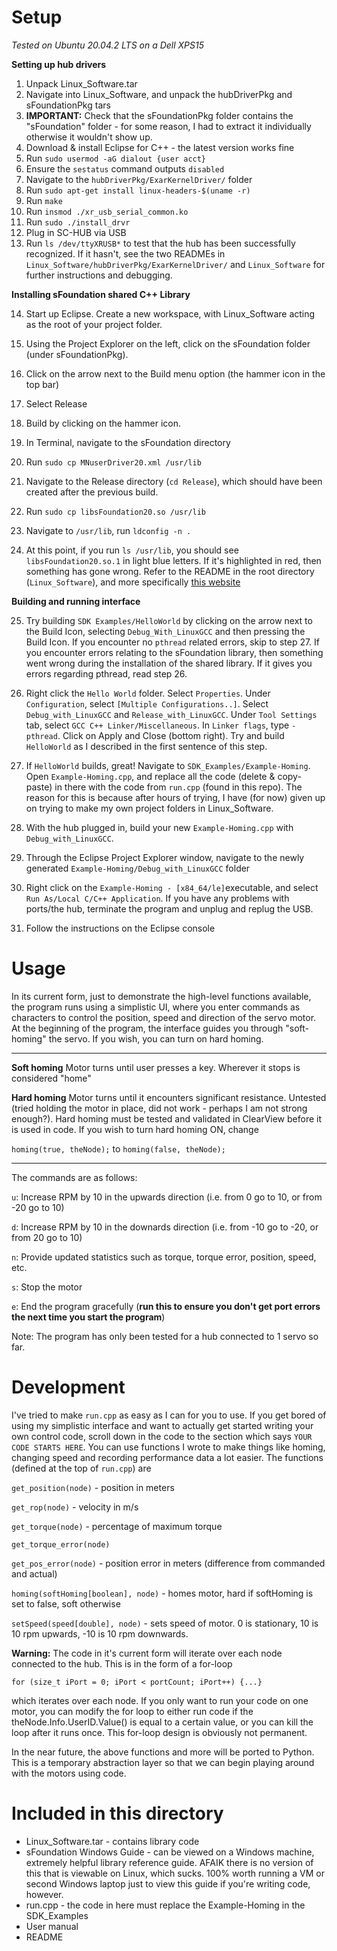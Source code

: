 
# Setup
*Tested on Ubuntu 20.04.2 LTS on a Dell XPS15*

**Setting up hub drivers**
1. Unpack Linux_Software.tar
2. Navigate into Linux_Software, and unpack the hubDriverPkg and sFoundationPkg tars
3. **IMPORTANT:** Check that the sFoundationPkg folder contains the "sFoundation" folder - for some reason, I had to extract it individually otherwise it wouldn't show up.
4. Download & install Eclipse for C++ - the latest version works fine
5. Run `sudo usermod -aG dialout {user acct}`
6. Ensure the `sestatus` command outputs `disabled`
7. Navigate to the `hubDriverPkg/ExarKernelDriver/` folder
8. Run `sudo apt-get install linux-headers-$(uname -r)`
9. Run `make`
10. Run `insmod ./xr_usb_serial_common.ko` 
11. Run `sudo ./install_drvr` 
12. Plug in SC-HUB via USB
13. Run `ls /dev/ttyXRUSB*` to test that the hub has been successfully recognized. If it hasn't, see the two READMEs in `Linux_Software/hubDriverPkg/ExarKernelDriver/` and `Linux_Software` for further instructions and debugging.

**Installing sFoundation shared C++ Library**

14. Start up Eclipse. Create a new workspace, with Linux_Software acting as the root of your project folder.

15. Using the Project Explorer on the left, click on the sFoundation folder (under sFoundationPkg).

16. Click on the arrow next to the Build menu option (the hammer icon in the top bar)

17. Select Release

18. Build by clicking on the hammer icon.

19. In Terminal, navigate to the sFoundation directory

20. Run `sudo cp MNuserDriver20.xml /usr/lib`

21. Navigate to the Release directory (`cd Release`), which should have been created after the previous build.

22. Run `sudo cp libsFoundation20.so /usr/lib`

23. Navigate to `/usr/lib`, run `ldconfig -n .`

24. At this point, if you run `ls /usr/lib`, you should see `libsFoundation20.so.1` in light blue letters. If it's highlighted in red, then something has gone wrong. Refer to the README in the root directory (`Linux_Software`), and more specifically [this website](https://tldp.org/HOWTO/Program-Library-HOWTO/shared-libraries.html)

**Building and running interface**

25. Try building `SDK Examples/HelloWorld` by clicking on the arrow next to the Build Icon, selecting `Debug_With_LinuxGCC` and then pressing the Build Icon. If you encounter no `pthread` related errors, skip to step 27. If you encounter errors relating to the sFoundation library, then something went wrong during the installation of the shared library. If it gives you errors regarding pthread, read step 26.

26. Right click the `Hello World` folder. Select `Properties`. Under `Configuration`, select `[Multiple Configurations..]`.  Select `Debug_with_LinuxGCC` and `Release_with_LinuxGCC`. Under `Tool Settings` tab, select `GCC C++ Linker/Miscellaneous`. In `Linker flags`, type `-pthread`. Click on Apply and Close (bottom right). Try and build `HelloWorld` as I described in the first sentence of this step.

27. If `HelloWorld` builds, great! Navigate to `SDK_Examples/Example-Homing`. Open `Example-Homing.cpp`, and replace all the code (delete & copy-paste) in there with the code from `run.cpp` (found in this repo). The reason for this is because after hours of trying, I have (for now) given up on trying to make my own project folders in Linux_Software.

28. With the hub plugged in, build your new `Example-Homing.cpp` with `Debug_with_LinuxGCC`. 

29. Through the Eclipse Project Explorer window, navigate to the newly generated `Example-Homing/Debug_with_LinuxGCC` folder

30. Right click on the `Example-Homing - [x84_64/le]`executable, and select `Run As/Local C/C++ Application`. If you have any problems with ports/the hub, terminate the program and unplug and replug the USB.

31. Follow the instructions on the Eclipse console


# Usage
In its current form, just to demonstrate the high-level functions available, the program runs using a simplistic UI, where you enter commands as characters to control the position, speed and direction of the servo motor. At the beginning of the program, the interface guides you through "soft-homing" the servo. If you wish, you can turn on hard homing.

---------
**Soft homing**
Motor turns until user presses a key. Wherever it stops is considered "home"

**Hard homing**
Motor turns until it encounters significant resistance. Untested (tried holding the motor in place, did not work - perhaps I am not strong enough?). Hard homing must be tested and validated in ClearView before it is used in code. If you wish to turn hard homing ON, change 

`homing(true, theNode);` 
to
`homing(false, theNode);`

----

The commands are as follows:

`u`: Increase RPM by 10 in the upwards direction (i.e. from 0 go to 10, or from -20 go to 10)

`d`: Increase RPM by 10 in the downards direction (i.e. from -10 go to -20, or from 20 go to 10)

`n`: Provide updated statistics such as torque, torque error, position, speed, etc.

`s`: Stop the motor

`e`: End the program gracefully (**run this to ensure you don't get port errors the next time you start the program**)

Note: The program has only been tested for a hub connected to 1 servo so far.



# Development
I've tried to make `run.cpp` as easy as I can for you to use. If you get bored of using my simplistic interface and want to actually get started writing your own control code, scroll down in the code to the section which says `YOUR CODE STARTS HERE`. You can use functions I wrote to make things like homing, changing speed and recording performance data a lot easier. The functions (defined at the top of `run.cpp`) are

`get_position(node)` - position in meters

`get_rop(node)` - velocity in m/s

`get_torque(node)` - percentage of maximum torque

`get_torque_error(node)`

`get_pos_error(node)` - position error in meters (difference from commanded and actual)

`homing(softHoming[boolean], node)` - homes motor, hard if softHoming is set to false, soft otherwise 

`setSpeed(speed[double], node)` - sets speed of motor. 0 is stationary, 10 is 10 rpm upwards, -10 is 10 rpm downwards.

**Warning:** The code in it's current form will iterate over each node connected to the hub. This is in the form of a for-loop 
 
 `for (size_t iPort = 0; iPort < portCount; iPort++) {...}`

which iterates over each node. If you only want to run your code on one motor, you can modify the for loop to either run code if the theNode.Info.UserID.Value() is equal to a certain value, or you can kill the loop after it runs once. This for-loop design is obviously not permanent.

In the near future, the above functions and more will be ported to Python. This is a temporary abstraction layer so that we can begin playing around with the motors using code.


# Included in this directory
* Linux_Software.tar - contains library code
* sFoundation Windows Guide - can be viewed on a Windows machine, extremely helpful library reference guide. AFAIK there is no version of this that is viewable on Linux, which sucks. 100% worth running a VM or second Windows laptop just to view this guide if you're writing code, however.
* run.cpp - the code in here must replace the Example-Homing in the SDK_Examples
* User manual
* README
